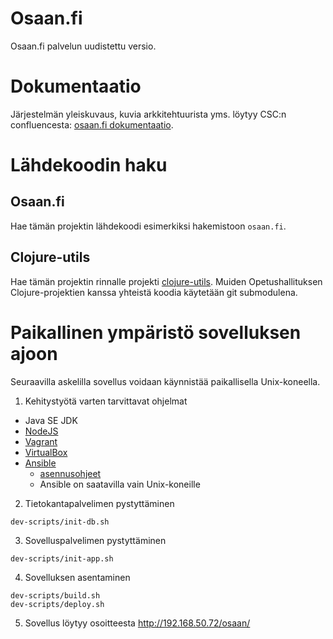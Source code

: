 Osaan.fi 
========

Osaan.fi palvelun uudistettu versio.

# Dokumentaatio

Järjestelmän yleiskuvaus, kuvia arkkitehtuurista yms. löytyy CSC:n confluencesta: [osaan.fi dokumentaatio](https://confluence.csc.fi/display/OPHPALV/osaan.fi).

# Lähdekoodin haku

## Osaan.fi

Hae tämän projektin lähdekoodi esimerkiksi hakemistoon `osaan.fi`.

## Clojure-utils

Hae tämän projektin rinnalle projekti [clojure-utils](https://github.com/Opetushallitus/clojure-utils). Muiden Opetushallituksen Clojure-projektien kanssa yhteistä koodia käytetään git submodulena.


# Paikallinen ympäristö sovelluksen ajoon

Seuraavilla askelilla sovellus voidaan käynnistää paikallisella Unix-koneella.

1. Kehitystyötä varten tarvittavat ohjelmat
  - Java SE JDK
  - [NodeJS](https://nodejs.org/)
  - [Vagrant](https://www.vagrantup.com/)
  - [VirtualBox](https://www.virtualbox.org/)
  - [Ansible](http://www.ansible.com/)
      - [asennusohjeet](http://docs.ansible.com/ansible/intro_installation.html)
      - Ansible on saatavilla vain Unix-koneille
2. Tietokantapalvelimen pystyttäminen

  ```
  dev-scripts/init-db.sh
  ```
3. Sovelluspalvelimen pystyttäminen

  ```
  dev-scripts/init-app.sh
  ```
4. Sovelluksen asentaminen

  ```
  dev-scripts/build.sh
  dev-scripts/deploy.sh
  ```
5. Sovellus löytyy osoitteesta http://192.168.50.72/osaan/

